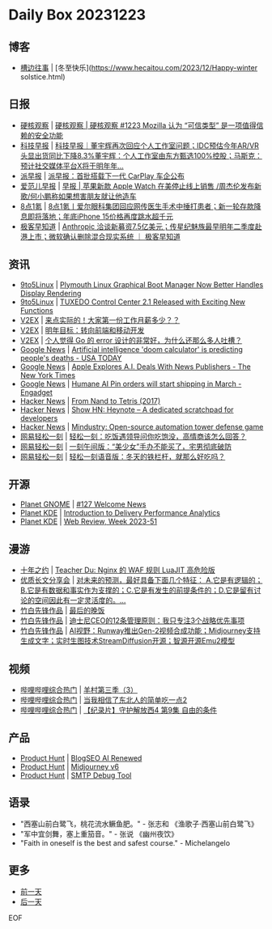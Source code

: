 # Daily Box 20231223

## 博客
- [槽边往事](https://www.hecaitou.com/) | [冬至快乐](https://www.hecaitou.com/2023/12/Happy-winter solstice.html)

## 日报
- [硬核观察](https://linux.cn/news/express/) | [硬核观察 | 硬核观察 #1223 Mozilla 认为 “可信类型” 是一项值得信赖的安全功能](https://linux.cn/article-16497-1.html?utm_source=rss&utm_medium=rss)
- [科技早报](https://www.jiemian.com/lists/459.html) | [科技早报｜董宇辉再次回应个人工作室问题；IDC预估今年AR/VR头显出货同比下降8.3%董宇辉：个人工作室由东方甄选100%控股；马斯克：预计社交媒体平台X将于明年年...](https://www.jiemian.com/article/10577075.html)
- [派早报](https://sspai.com/tag/%E6%B4%BE%E6%97%A9%E6%8A%A5) | [派早报：首批搭载下一代 CarPlay 车企公布](https://sspai.com/post/85260)
- [爱范儿早报](https://www.ifanr.com/category/ifanrnews) | [早报 | 苹果新款 Apple Watch 在美停止线上销售 /周杰伦发布新歌/何小鹏称如果想害朋友就让他造车](https://www.ifanr.com/1571207)
- [8点1氪](https://36kr.com/user/5652071) | [8点1氪丨爱尔眼科集团回应网传医生手术中捶打患者；新一轮存款降息即将落地；年底iPhone 15价格再度跳水超千元](https://36kr.com/p/2571179534771848)
- [极客早知道](https://www.geekpark.net/column/74) | [Anthropic 洽谈新募资7.5亿美元；传星纪魅族最早明年二季度赴港上市；微软确认删除混合现实系统 ｜ 极客早知道](https://www.geekpark.net/news/329387)

## 资讯
- [9to5Linux](https://9to5linux.com/) | [Plymouth Linux Graphical Boot Manager Now Better Handles Display Rendering](https://9to5linux.com/plymouth-linux-graphical-boot-manager-now-better-handles-display-rendering)
- [9to5Linux](https://9to5linux.com/) | [TUXEDO Control Center 2.1 Released with Exciting New Functions](https://9to5linux.com/tuxedo-control-center-2-1-released-with-exciting-new-functions)
- [V2EX](https://www.v2ex.com/) | [来点实际的！大家第一份工作月薪多少？？](https://www.v2ex.com/t/1002606)
- [V2EX](https://www.v2ex.com/) | [明年目标：转向前端和移动开发](https://www.v2ex.com/t/1002591)
- [V2EX](https://www.v2ex.com/) | [个人觉得 Go 的 error 设计的非常好，为什么还那么多人吐槽？](https://www.v2ex.com/t/1002535)
- [Google News](https://news.google.com/topics/CAAqJggKIiBDQkFTRWdvSUwyMHZNRGRqTVhZU0FtVnVHZ0pWVXlnQVAB/sections/CAQiQ0NCQVNMQW9JTDIwdk1EZGpNWFlTQW1WdUdnSlZVeUlOQ0FRYUNRb0hMMjB2TUcxcmVpb0pFZ2N2YlM4d2JXdDZLQUEqKggAKiYICiIgQ0JBU0Vnb0lMMjB2TURkak1YWVNBbVZ1R2dKVlV5Z0FQAVAB) | [Artificial intelligence 'doom calculator' is predicting people's deaths - USA TODAY](https://news.google.com/rss/articles/CBMiZ2h0dHBzOi8vd3d3LnVzYXRvZGF5LmNvbS9zdG9yeS90ZWNoLzIwMjMvMTIvMjEvYXJ0aWZpY2lhbC1pbnRlbGxpZ2VuY2UtYWktZGVhdGgtY2FsY3VsYXRvci83MjAwMzc3ODAwNy_SAQA?oc=5)
- [Google News](https://news.google.com/topics/CAAqJggKIiBDQkFTRWdvSUwyMHZNRGRqTVhZU0FtVnVHZ0pWVXlnQVAB/sections/CAQiQ0NCQVNMQW9JTDIwdk1EZGpNWFlTQW1WdUdnSlZVeUlOQ0FRYUNRb0hMMjB2TUcxcmVpb0pFZ2N2YlM4d2JXdDZLQUEqKggAKiYICiIgQ0JBU0Vnb0lMMjB2TURkak1YWVNBbVZ1R2dKVlV5Z0FQAVAB) | [Apple Explores A.I. Deals With News Publishers - The New York Times](https://news.google.com/rss/articles/CBMiS2h0dHBzOi8vd3d3Lm55dGltZXMuY29tLzIwMjMvMTIvMjIvdGVjaG5vbG9neS9hcHBsZS1haS1uZXdzLXB1Ymxpc2hlcnMuaHRtbNIBAA?oc=5)
- [Google News](https://news.google.com/topics/CAAqJggKIiBDQkFTRWdvSUwyMHZNRGRqTVhZU0FtVnVHZ0pWVXlnQVAB/sections/CAQiQ0NCQVNMQW9JTDIwdk1EZGpNWFlTQW1WdUdnSlZVeUlOQ0FRYUNRb0hMMjB2TUcxcmVpb0pFZ2N2YlM4d2JXdDZLQUEqKggAKiYICiIgQ0JBU0Vnb0lMMjB2TURkak1YWVNBbVZ1R2dKVlV5Z0FQAVAB) | [Humane AI Pin orders will start shipping in March - Engadget](https://news.google.com/rss/articles/CBMiWWh0dHBzOi8vd3d3LmVuZ2FkZ2V0LmNvbS9odW1hbmUtYWktcGluLW9yZGVycy13aWxsLXN0YXJ0LXNoaXBwaW5nLWluLW1hcmNoLTE4NTQ0OTMzNC5odG1s0gFdaHR0cHM6Ly93d3cuZW5nYWRnZXQuY29tL2FtcC9odW1hbmUtYWktcGluLW9yZGVycy13aWxsLXN0YXJ0LXNoaXBwaW5nLWluLW1hcmNoLTE4NTQ0OTMzNC5odG1s?oc=5)
- [Hacker News](https://news.ycombinator.com/front) | [From Nand to Tetris (2017)](https://news.ycombinator.com/item?id=38735066)
- [Hacker News](https://news.ycombinator.com/front) | [Show HN: Heynote – A dedicated scratchpad for developers](https://news.ycombinator.com/item?id=38733968)
- [Hacker News](https://news.ycombinator.com/front) | [Mindustry: Open-source automation tower defense game](https://news.ycombinator.com/item?id=38732542)
- [网易轻松一刻](https://m.163.com/touch/exclusive/sub/qsyk) | [轻松一刻：吃饭遇领导问你吃饱没，高情商该怎么回答？](https://m.163.com/news/article/IMJFA59U000181BR.html)
- [网易轻松一刻](https://m.163.com/touch/exclusive/sub/qsyk) | [一刻午间版：“美少女”手办不能买了，宅男彻底破防](https://m.163.com/news/article/IMIDOE7R000181BR.html)
- [网易轻松一刻](https://m.163.com/touch/exclusive/sub/qsyk) | [轻松一刻语音版：冬天的铁栏杆，就那么好吃吗？](https://m.163.com/news/article/IMIS5LO2000181BR.html)

## 开源
- [Planet GNOME](https://planet.gnome.org/) | [#127 Welcome News](https://thisweek.gnome.org/posts/2023/12/twig-127/)
- [Planet KDE](https://planet.kde.org/) | [Introduction to Delivery Performance Analytics](https://toscalix.com/2023/12/22/delivery-performance-analytics-intro/?utm_source=atom_feed)
- [Planet KDE](https://planet.kde.org/) | [Web Review, Week 2023-51](https://ervin.ipsquad.net/blog/2023/12/22/web-review-week-2023-51/?utm_source=atom_feed)

## 漫游
- [十年之约](https://www.foreverblog.cn/feeds.html) | [Teacher Du: Nginx 的 WAF 规则 LuaJIT 高危险版](https://dusays.com/659/)
- [优质长文分享会](https://m.okjike.com/topics/56d2fabe7cb3331100467e2b) | [对未来的预测，最好具备下面几个特征： A.它是有逻辑的；B.它是有数据和事实作为支撑的；C.它是有发生的前提条件的；D.它是留有讨论的空间因此有一定灵活度的。...](https://mp.weixin.qq.com/s/XmH4mrkvopmV7XzCHnI3iA)
- [竹白先锋作品](https://www.zhubai.wiki/) | [最后的晚饭](https://open.zhubai.wiki/a/l/t/z/pl/burnthenight/2350000995435692032)
- [竹白先锋作品](https://www.zhubai.wiki/) | [迪士尼CEO的12条管理原则：我只专注3个战略优先事项](https://open.zhubai.wiki/a/l/t/z/pl/ouranswers/2349920163966640128)
- [竹白先锋作品](https://www.zhubai.wiki/) | [AI视野：Runway推出Gen-2视频合成功能；Midjourney支持生成文字；实时生图技术StreamDiffusion开源；智源开源Emu2模型](https://open.zhubai.wiki/a/l/t/z/pl/weixin/2349910129476018176)

## 视频
- [哔哩哔哩综合热门](https://www.bilibili.com/v/popular/all/) | [羊村第三季（3）](https://b23.tv/BV1nu4y1T7Ki)
- [哔哩哔哩综合热门](https://www.bilibili.com/v/popular/all/) | [当我相信了东北人的简单吃一点2](https://b23.tv/BV1FG411k7L4)
- [哔哩哔哩综合热门](https://www.bilibili.com/v/popular/all/) | [【纪录片】守护解放西4 第9集 自由的条件](https://b23.tv/BV1wN4y147UQ)

## 产品
- [Product Hunt](https://www.producthunt.com) | [BlogSEO AI Renewed](https://www.producthunt.com/posts/blogseo-ai-renewed)
- [Product Hunt](https://www.producthunt.com) | [Midjourney v6](https://www.producthunt.com/posts/midjourney-v6)
- [Product Hunt](https://www.producthunt.com) | [SMTP Debug Tool](https://www.producthunt.com/posts/smtp-debug-tool)

## 语录
- "西塞山前白鹭飞，桃花流水鳜鱼肥。" - 张志和 《渔歌子·西塞山前白鹭飞》
- "军中宜剑舞，塞上重笳音。" - 张说 《幽州夜饮》
- "Faith in oneself is the best and safest course." - Michelangelo

## 更多
- [前一天](daily-box-20231222.md)
- [后一天](daily-box-20231224.md)

EOF